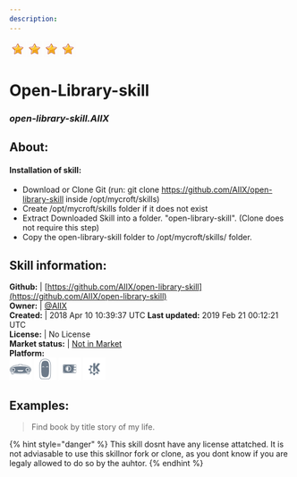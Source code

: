 ```yaml
--- 
description: 
---
```


![](../.gitbook/assets/star.png)![](../.gitbook/assets/star.png)![](../.gitbook/assets/star.png)![](../.gitbook/assets/star.png)  
# Open-Library-skill  
### _open-library-skill.AIIX_  
## About:  
#### Installation of skill:
* Download or Clone Git (run: git clone https://github.com/AIIX/open-library-skill inside /opt/mycroft/skills)
* Create /opt/mycroft/skills folder if it does not exist
* Extract Downloaded Skill into a folder. "open-library-skill". (Clone does not require this step)
* Copy the open-library-skill folder to /opt/mycroft/skills/ folder.

## Skill information:  
**Github:** | [https://github.com/AIIX/open-library-skill](https://github.com/AIIX/open-library-skill)  
**Owner:** | [@AIIX](https://github.com/AIIX)  
**Created:** | 2018 Apr 10 10:39:37 UTC  **Last updated:** 2019 Feb 21 00:12:21 UTC  
**License:** | No License  
**Market status:** | [Not in Market](https://market.mycroft.ai/skill/)  
**Platform:**  
 ![](../.gitbook/assets/mark-1-icon.png)  ![](../.gitbook/assets/mark-2-icon.png)  ![](../.gitbook/assets/picroft-icon.png)  ![](../.gitbook/assets/kde.png)   
## Examples:  
> Find book by title story of my life.  
  
{% hint style="danger" %}
This skill dosnt have any license attatched. It is not adviasable to use this skillnor fork or clone, as you dont know if you are legaly allowed to do so by the auhtor.
{% endhint %}
